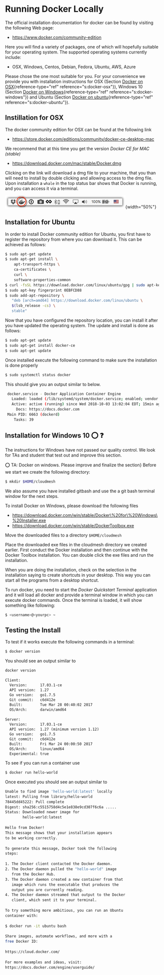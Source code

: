 # Running Docker Locally

The official installation documentation for docker can be found by
visiting the following Web page:

* <https://www.docker.com/community-edition>

Here you will find a variety of packages, one of which will hopefully
suitable for your operating system. The supported operating systems
currently include:

* OSX, Windows, Centos, Debian, Fedora, Ubuntu, AWS, Azure

Please chose the one most suitable for you. For your convenience we
provide you with installation instructions for OSX
(Section [Docker on OSX](#s:docker-osx){reference-type="ref"
reference="s:docker-osx"}), Windows 10
(Section [Docker on Windows](#s:docker-windows){reference-type="ref"
reference="s:docker-windows"}) and Ubuntu
(Section [Docker on ubuntu](#s:docker-ubuntu){reference-type="ref"
reference="s:docker-ubuntu"}).

## Instillation for OSX

The docker community edition for OSX can be found at the following link

* <https://store.docker.com/editions/community/docker-ce-desktop-mac>

We recommend that at this time you get the version *Docker CE for MAC
(stable)*

* <https://download.docker.com/mac/stable/Docker.dmg>

Clicking on the link will download a dmg file to your machine, that you
than will need to install by double clicking and allowing access to the
dmg file. Upon installation a `whale` in the top status bar shows that
Docker is running, and you can access it via a terminal.

![Docker integrated in the menu bar on OSX](images/whale-in-menu-bar.png){width="50%"}

## Installation for Ubuntu

In order to install Docker community edition for Ubuntu, you first have
to register the repository from where you can download it. This can be
achieved as follows:

```bash
$ sudo apt-get update
$ sudo apt-get install \
    apt-transport-https \
    ca-certificates \
    curl \
    software-properties-common
$ curl -fsSL https://download.docker.com/linux/ubuntu/gpg | sudo apt-key add -
$ sudo apt-key fingerprint 0EBFCD88
$ sudo add-apt-repository \
   "deb [arch=amd64] https://download.docker.com/linux/ubuntu \
   $(lsb_release -cs) \
   stable"
```

Now that you have configured the repository location, you can install it
after you have updated the operating system. The update and install is
done as follows:

```bash
$ sudo apt-get update
$ sudo apt-get install docker-ce
$ sudo apt-get update
```
Once installed execute the following command to make sure the installation is
 done properly
 
 ```bash
 $ sudo systemctl status docker
 ```
 
 This should give you an output similar to below.
 
 ```bash
  docker.service - Docker Application Container Engine
    Loaded: loaded (/lib/systemd/system/docker.service; enabled; vendor preset: enabled)
    Active: active (running) since Wed 2018-10-03 13:02:04 EDT; 15min ago
      Docs: https://docs.docker.com
  Main PID: 6663 (dockerd)
     Tasks: 39

 ```
 
## Installation for Windows 10 :o: :question:

The instructions for Windows have not passed our quality control. We
look for TAs and student that test out and improve this section.

:o: TA: Docker on windows. Please improve and finalize the section}
Before we start we create the following directory:

```bash
$ mkdir $HOME/cloudmesh
```

We also assume you have installed gitbash and use the a git bash
terminal window for the next steps.

To install Docker on Windows, please download the following files

* <https://download.docker.com/win/stable/Docker\%20for\%20Windows\%20Installer.exe>
* <https://download.docker.com/win/stable/DockerToolbox.exe>

Move the downloaded files to a directory `$HOME/cloudmesh`

Place the downloaded exe files in the cloudmesh directory we created
earlier. First conduct the Docker installation and then continue with
the Docker Toolbox installation. You can double click the exe files and
run the installation.

When you are doing the installation, check on the selection in the
installation saying to create shortcuts in your desktop. This way you
can start all the programs from a desktop shortcut.

To run docker, you need to start the *Docker Quickstart Terminal*
application and it will load all docker and provide a terminal window in
which you can execute docker commands. Once the terminal is loaded, it
will show something like following:

```bash
$ <username>@<yourpc> ~
```

## Testing the Install

To test if it works execute the following commands in a terminal:

```bash
$ docker version
```

You should see an output similar to

    docker version

    Client:
      Version:      17.03.1-ce
      API version:  1.27
      Go version:   go1.7.5
      Git commit:   c6d412e
      Built:        Tue Mar 28 00:40:02 2017
      OS/Arch:      darwin/amd64

    Server:
      Version:      17.03.1-ce
      API version:  1.27 (minimum version 1.12)
      Go version:   go1.7.5
      Git commit:   c6d412e
      Built:        Fri Mar 24 00:00:50 2017
      OS/Arch:      linux/amd64
      Experimental: true

To see if you can run a container use

```bash
$ docker run hello-world
```

Once executed you should see an output similar to

```bash
Unable to find image 'hello-world:latest' locally
latest: Pulling from library/hello-world
78445dd45222: Pull complete 
Digest: sha256:c5515758d4c5e1e838e9cd307f6c6a .....
Status: Downloaded newer image for
        hello-world:latest

Hello from Docker!
This message shows that your installation appears
to be working correctly.

To generate this message, Docker took the following
steps:

1. The Docker client contacted the Docker daemon.
2. The Docker daemon pulled the "hello-world" image 
   from the Docker Hub.
3. The Docker daemon created a new container from that 
   image which runs the executable that produces the 
   output you are currently reading.
4. The Docker daemon streamed that output to the Docker 
   client, which sent it to your terminal.

To try something more ambitious, you can run an Ubuntu
container with:

$ docker run -it ubuntu bash

Share images, automate workflows, and more with a
free Docker ID:

https://cloud.docker.com/

For more examples and ideas, visit:
https://docs.docker.com/engine/userguide/
```
